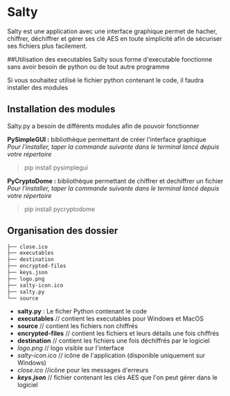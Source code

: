 
# Salty
Salty est une application avec une interface graphique permet de hacher,  chiffrer,  déchiffrer et gérer ses clé AES en toute simplicité afin de sécuriser ses fichiers plus facilement.

##Utilisation des executables
Salty sous forme d'executable fonctionne sans avoir besoin de python ou de tout autre programme

Si vous souhaitez utilisé le fichier python contenant le code, il faudra installer des modules
## Installation des modules
Salty.py a besoin de différents modules afin de pouvoir fonctionner

**PySimpleGUI :** bibliothèque permettant de créer l'interface graphique  
*Pour l'installer, taper la commande suivante dans le terminal lancé depuis votre répertoire*
> pip install pysimplegui

**PyCryptoDome :** bibliothèque permettant de chiffrer et dechiffrer un fichier  
*Pour l'installer, taper la commande suivante dans le terminal lancé depuis votre répertoire*
> pip install pycryptodome

## Organisation des dossier

```bash
├── close.ico 
├── executables
├── destination
├── encrypted-files
├── keys.json
├── logo.png
├── salty-icon.ico
├── salty.py
└── source
```

- **salty.py** : Le ficher Python contenant le code
- **executables**  // contient les executables pour Windows et MacOS
- **source**  // contient les fichiers non chiffrés
- **encrypted-files**  // contient les fichiers et leurs détails une fois chiffrés
- **destination**  // contient les fichiers une fois déchiffrés par le logiciel
- *logo.png*  // logo visible sur l'interface
- *salty-icon.ico*  // icône de l'application (disponible uniquement sur Windows)
- *close.ico*  //icône pour les messages d'erreurs
- ***keys.json***  // fichier contenant les clés AES que l'on peut gérer dans le logiciel
